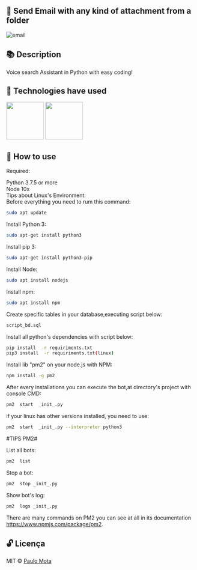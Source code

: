 
## 💌  Send Email with any kind of attachment from a folder 

![email](https://user-images.githubusercontent.com/18649504/83364148-5e7d6a00-a375-11ea-94d9-0a063b5f8f4f.gif)

## 📚  Description

   Voice search Assistant in Python with easy coding!

## 🚀 Technologies have used 

<img src="https://user-images.githubusercontent.com/18649504/66262823-725cd600-e7be-11e9-9cea-ea14305079db.png" width = "100">
<img src ="https://user-images.githubusercontent.com/18649504/66262944-91f4fe00-e7c0-11e9-979d-2f370d1ebbbc.png" width = "100">

## 📢 How to use

Required:

Python 3.7.5 or more<br>
Node 10x<br>
Tips about Linux's Environment:<br>
Before everything you need to rum this command:
```bash 
sudo apt update
```
Install Python 3:
```bash 
sudo apt-get install python3
```
Install pip 3:
```bash 
sudo apt-get install python3-pip
```
Install Node:
```bash 
sudo apt install nodejs
```
Install npm:
```bash 
sudo apt install npm
```
Create specific tables in your database,executing script below:
```bash 
script_bd.sql
```
Install all python's dependencies with script below:  

```bash 
pip install  -r requiriments.txt
pip3 install  -r requiriments.txt(linux)
 ```  
Install lib "pm2" on your node.js with NPM:

```bash 
npm install -g pm2
```
After every installations you can execute the bot,at directory's project with console CMD:  
```bash 
pm2  start  _init_.py
```
if your linux has other versions installed, you need to use:  
```bash 
pm2  start  _init_.py --interpreter python3
```
#TIPS PM2#

List all bots:
```bash 
pm2  list
```
Stop a bot:
```bash 
pm2  stop _init_.py
```
Show bot's log:
```bash 
pm2  logs _init_.py
```
There are many commands on PM2 you can see at all in its documentation https://www.npmjs.com/package/pm2.

## 🔓 Licença 
MIT © [Paulo Mota](https://www.linkedin.com/in/paulo-mota-955218a2/)


